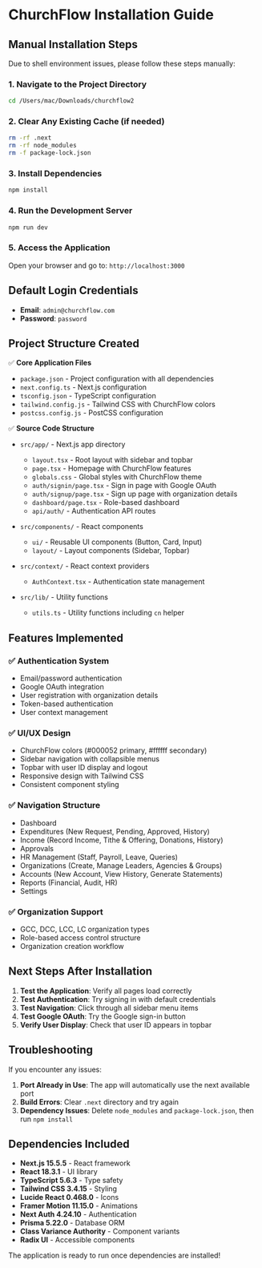 # ChurchFlow Installation Guide

## Manual Installation Steps

Due to shell environment issues, please follow these steps manually:

### 1. Navigate to the Project Directory
```bash
cd /Users/mac/Downloads/churchflow2
```

### 2. Clear Any Existing Cache (if needed)
```bash
rm -rf .next
rm -rf node_modules
rm -f package-lock.json
```

### 3. Install Dependencies
```bash
npm install
```

### 4. Run the Development Server
```bash
npm run dev
```

### 5. Access the Application
Open your browser and go to: `http://localhost:3000`

## Default Login Credentials
- **Email**: `admin@churchflow.com`
- **Password**: `password`

## Project Structure Created

✅ **Core Application Files**
- `package.json` - Project configuration with all dependencies
- `next.config.ts` - Next.js configuration
- `tsconfig.json` - TypeScript configuration
- `tailwind.config.js` - Tailwind CSS with ChurchFlow colors
- `postcss.config.js` - PostCSS configuration

✅ **Source Code Structure**
- `src/app/` - Next.js app directory
  - `layout.tsx` - Root layout with sidebar and topbar
  - `page.tsx` - Homepage with ChurchFlow features
  - `globals.css` - Global styles with ChurchFlow theme
  - `auth/signin/page.tsx` - Sign in page with Google OAuth
  - `auth/signup/page.tsx` - Sign up page with organization details
  - `dashboard/page.tsx` - Role-based dashboard
  - `api/auth/` - Authentication API routes

- `src/components/` - React components
  - `ui/` - Reusable UI components (Button, Card, Input)
  - `layout/` - Layout components (Sidebar, Topbar)

- `src/context/` - React context providers
  - `AuthContext.tsx` - Authentication state management

- `src/lib/` - Utility functions
  - `utils.ts` - Utility functions including `cn` helper

## Features Implemented

### ✅ Authentication System
- Email/password authentication
- Google OAuth integration
- User registration with organization details
- Token-based authentication
- User context management

### ✅ UI/UX Design
- ChurchFlow colors (#000052 primary, #ffffff secondary)
- Sidebar navigation with collapsible menus
- Topbar with user ID display and logout
- Responsive design with Tailwind CSS
- Consistent component styling

### ✅ Navigation Structure
- Dashboard
- Expenditures (New Request, Pending, Approved, History)
- Income (Record Income, Tithe & Offering, Donations, History)
- Approvals
- HR Management (Staff, Payroll, Leave, Queries)
- Organizations (Create, Manage Leaders, Agencies & Groups)
- Accounts (New Account, View History, Generate Statements)
- Reports (Financial, Audit, HR)
- Settings

### ✅ Organization Support
- GCC, DCC, LCC, LC organization types
- Role-based access control structure
- Organization creation workflow

## Next Steps After Installation

1. **Test the Application**: Verify all pages load correctly
2. **Test Authentication**: Try signing in with default credentials
3. **Test Navigation**: Click through all sidebar menu items
4. **Test Google OAuth**: Try the Google sign-in button
5. **Verify User Display**: Check that user ID appears in topbar

## Troubleshooting

If you encounter any issues:

1. **Port Already in Use**: The app will automatically use the next available port
2. **Build Errors**: Clear `.next` directory and try again
3. **Dependency Issues**: Delete `node_modules` and `package-lock.json`, then run `npm install`

## Dependencies Included

- **Next.js 15.5.5** - React framework
- **React 18.3.1** - UI library
- **TypeScript 5.6.3** - Type safety
- **Tailwind CSS 3.4.15** - Styling
- **Lucide React 0.468.0** - Icons
- **Framer Motion 11.15.0** - Animations
- **Next Auth 4.24.10** - Authentication
- **Prisma 5.22.0** - Database ORM
- **Class Variance Authority** - Component variants
- **Radix UI** - Accessible components

The application is ready to run once dependencies are installed!